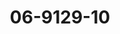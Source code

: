 ---
templateKey: product-page
title: 06-9129-10

images:
    - alt: 06-9129-10 image
      image: "/img/06-9129-10.jpg"

category: Indoor

subcategory: Downlights

serie: Gypsum
description: Empotrable GYPSUM de yeso, Base GU10, max 35W, plafón de 9-15mm, Corte 85*85mm

material: Yeso

consumption: Max 35W

voltage: 127V

equipment: No incluye foco

ip: IP20
dataSheet: /img/06-9129-10.pdf
---